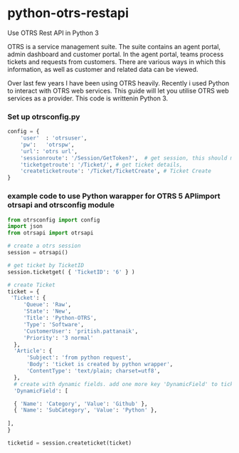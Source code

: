 # python-otrs-restapi
Use OTRS Rest API in Python 3

OTRS is a service management suite. The suite contains an agent portal, admin dashboard and customer portal. In the agent portal, teams process tickets and requests from customers. There are various ways in which this information, as well as customer and related data can be viewed. 

Over last few years I have been using OTRS heavily. Recently i used Python to interact with OTRS web services. This guide will let you utilise OTRS web services as a provider. This code is writtenin Python 3. 

### Set up otrsconfig.py

```python
config = {
    'user'  : 'otrsuser', 
    'pw':   'otrspw',
    'url': 'otrs url',
    'sessionroute': '/Session/GetToken?',  # get session, this should match your actual endpoint with route 
    'ticketgetroute': '/Ticket/', # get ticket details, 
    'createticketroute': '/Ticket/TicketCreate', # Ticket Create 
}

```

### example code to use Python warapper for OTRS 5 APIimport otrsapi and otrsconfig module

```python
from otrsconfig import config
import json
from otrsapi import otrsapi

# create a otrs session 
session = otrsapi()

# get ticket by TicketID
session.ticketget( { 'TicketID': '6' } ) 

# create Ticket
ticket = {
 'Ticket': { 
     'Queue': 'Raw',
     'State': 'New',
     'Title': 'Python-OTRS',
     'Type': 'Software',
     'CustomerUser': 'pritish.pattanaik',
     'Priority': '3 normal'
  },
  'Article': { 
      'Subject': 'from python request',
      'Body': 'ticket is created by python wrapper',
      'ContentType': 'text/plain; charset=utf8',
  },
  # create with dynamic fields. add one more key 'DynamicField' to ticket dict 
  'DynamicField': [

  { 'Name': 'Category', 'Value': 'Github' },
  { 'Name': 'SubCategory', 'Value': 'Python' },
      
],
}

ticketid = session.createticket(ticket)
```










